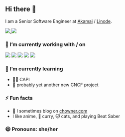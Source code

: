 ## Hi there 👋

<!--
**AshleyDumaine/AshleyDumaine** is a ✨ _special_ ✨ repository because its `README.md` (this file) appears on your GitHub profile.

Here are some ideas to get you started:

- 🔭 I’m currently working on ...
- 🌱 I’m currently learning ...
- 👯 I’m looking to collaborate on ...
- 🤔 I’m looking for help with ...
- 💬 Ask me about ...
- 📫 How to reach me: ...
- 😄 Pronouns: ...
- ⚡ Fun fact: ...
-->

I am a Senior Software Engineer at [Akamai](https://akamai.com) / [Linode](https://linode.com).

<a href="https://www.linkedin.com/in/AshleyDumaine">
  <img src="https://img.shields.io/badge/LinkedIn-0077B5?style=for-the-badge&logo=linkedin&logoColor=white" /> 
 </a> 
<a href="https://gitlab.com/users/chowner">
  <img src="https://img.shields.io/badge/GitLab-330F63?style=for-the-badge&logo=gitlab&logoColor=white" /> 
 </a><br/>

### 🔭 I’m currently working with / on

<img src="https://img.shields.io/badge/Docker-2CA5E0?style=for-the-badge&logo=docker&logoColor=white"> <img src="https://img.shields.io/badge/kubernetes-326ce5.svg?&style=for-the-badge&logo=kubernetes&logoColor=white"> <img src="https://img.shields.io/badge/Linux-FCC624?style=for-the-badge&logo=linux&logoColor=black"> <img src="https://img.shields.io/badge/Linode-00A95C?style=for-the-badge&logo=Linode&logoColor=white"> <img src="https://img.shields.io/badge/Go-00ADD8?style=for-the-badge&logo=go&logoColor=white"/><br/>

### 🌱 I’m currently learning
- :technologist: CAPI
- :thinking: probably yet another new CNCF project

### ⚡ Fun facts
- :green_book: I sometimes blog on [chowner.com](https://chowner.com/blog)
- I like anime, :curry: curry, :cat: cats, and playing Beat Saber

### 😄 Pronouns: she/her
